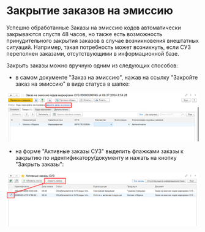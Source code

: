# Закрытие заказов на эмиссию

Успешно обработанные Заказы на эмиссию кодов автоматически закрываются спустя 48 часов, но также есть возможность принудительного закрытия заказов в случае возникновения внештатных ситуаций. Например, такая потребность может возникнуть, если СУЗ переполнен заказами, отсутствующими в информационной базе.

Закрыть заказы можно вручную одним из следующих способов:

- в самом документе "Заказ на эмиссию", нажав на ссылку "Закройте заказ на эмиссию" в виде статуса в шапке:

![](ClosingOrders.assets/1.png)

- на форме "Активные заказы СУЗ" выделить флажками заказы к закрытию по идентификатору/документу и нажать на кнопку "Закрыть заказы":

![](ClosingOrders.assets/2.png)
